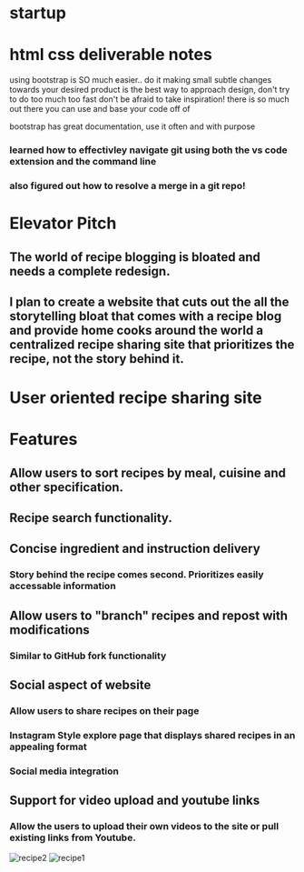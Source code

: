 # startup

# html css deliverable notes
 using bootstrap is SO much easier.. do it
 making small subtle changes towards your desired product is the best way to approach design, don't try to do too much too fast
 don't be afraid to take inspiration! there is so much out there you can use and base your code off of

 bootstrap has great documentation, use it often and with purpose















### learned how to effectivley navigate git using both the vs code extension and the command line
### also figured out how to resolve a merge in a git repo!


# Elevator Pitch
## The world of recipe blogging is bloated and needs a complete redesign.
## I plan to create a website that cuts out the all the storytelling bloat that comes with a recipe blog and provide home cooks around the world a centralized recipe sharing site that prioritizes the recipe, not the story behind it. 


# User oriented recipe sharing site
# Features
## Allow users to sort recipes by meal, cuisine and other specification.
## Recipe search functionality.
## Concise ingredient and instruction delivery
### Story behind the recipe comes second. Prioritizes easily accessable information
## Allow users to "branch" recipes and repost with modifications
### Similar to GitHub fork functionality
## Social aspect of website
### Allow users to share recipes on their page
### Instagram Style explore page that displays shared recipes in an appealing format
### Social media integration
## Support for video upload and youtube links
### Allow the users to upload their own videos to the site or pull existing links from Youtube.
![recipe2](https://user-images.githubusercontent.com/26552740/214924849-91a7abf3-979e-4441-a823-b32735271ecf.png)
![recipe1](https://user-images.githubusercontent.com/26552740/214924851-63b07152-5d6f-44c4-8f04-2a101186fc62.png)



